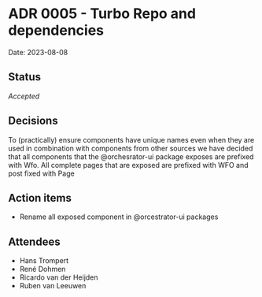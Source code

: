 # ADR 0005 - Turbo Repo and dependencies

Date: 2023-08-08

## Status

*Accepted*

## Decisions
To (practically) ensure components have unique names even when they are used in combination with components from other sources we have decided that all components that the @orchesrator-ui package exposes are prefixed with Wfo. All complete pages that are exposed are prefixed with WFO and post fixed with Page

## Action items
- Rename all exposed component in @orcestrator-ui packages

## Attendees
- Hans Trompert
- René Dohmen
- Ricardo van der Heijden
- Ruben van Leeuwen
